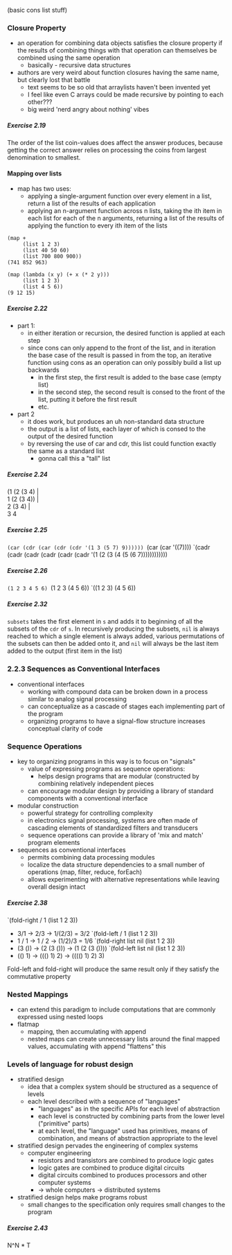 (basic cons list stuff)

### Closure Property
* an operation for combining data objects satisfies the closure property if the results of combining things with that operation can themselves be combined using the same operation
	* basically - recursive data structures
* authors are very weird about function closures having the same name, but clearly lost that battle 
	* text seems to be so old that arraylists haven't been invented yet
	* I feel like even C arrays could be made recursive by pointing to each other???
	* big weird 'nerd angry about nothing' vibes

##### Exercise 2.19
The order of the list coin-values does affect the answer produces, because getting the correct answer relies on processing the coins from largest denomination to smallest.

#### Mapping over lists
* map has two uses:
	* applying a single-argument function over every element in a list, return a list of the results of each application
	* applying an n-argument function across n lists, taking the ith item in each list for each of the n arguments, returning a list of the results of applying the function to every ith item of the lists
 
```
(map + 
     (list 1 2 3) 
     (list 40 50 60) 
     (list 700 800 900))
(741 852 963)

(map (lambda (x y) (+ x (* 2 y)))
     (list 1 2 3)
     (list 4 5 6))
(9 12 15)
```

##### Exercise 2.22
* part 1:
	* in either iteration or recursion, the desired function is applied at each step
	* since cons can only append to the front of the list, and in iteration the base case of the result is passed in from the top, an iterative function using cons as an operation can only possibly build a list up backwards
		* in the first step, the first result is added to the base case (empty list)
		* in the second step, the second result is consed to the front of the list, putting it before the first result
		* etc.
* part 2
	* it does work, but produces an uh non-standard data structure
	* the output is a list of lists, each layer of which is consed to the output of the desired function
	* by reversing the use of car and cdr, this list could function exactly the same as a standard list
		* gonna call this a "tall" list

##### Exercise 2.24
(1 (2 (3 4)
   |     \
 1   (2 (3 4))
          |    \
	    2    (3 4)
	            |    \
			   3   4

##### Exercise 2.25
`(car (cdr (car (cdr (cdr '(1 3 (5 7) 9))))))
`(car (car '((7))))
`(cadr (cadr (cadr (cadr (cadr (cadr '(1 (2 (3 (4 (5 (6 7))))))))))))

##### Exercise 2.26
`(1 2 3 4 5 6)
`(1 2 3 (4 5 6))
`((1 2 3) (4 5 6))

##### Exercise 2.32
`subsets` takes the first element in `s` and adds it to beginning of all the subsets of the `cdr` of `s`. In recursively producing the subsets, `nil` is always reached to which a single element is always added, various permutations of the subsets can then be added onto it, and `nil` will always be the last item added to the output (first item in the list)


### 2.2.3 Sequences as Conventional Interfaces
* conventional interfaces
    * working with compound data can be broken down in a process similar to analog signal processing
    * can conceptualize as a cascade of stages each implementing part of the program
    * organizing programs to have a signal-flow structure increases conceptual clarity of code

### Sequence Operations
* key to organizing programs in this way is to focus on "signals"
    * value of expressing programs as sequence operations:
        * helps design programs that are modular (constructed by combining relatively independent pieces
    * can encourage modular design by providing a library of standard components with a conventional interface
* modular construction
    * powerful strategy for controlling complexity
    * in electronics signal processing, systems are often made of cascading elements of standardized filters and transducers
    * sequence operations can provide a library of 'mix and match' program elements
* sequences as conventional interfaces
    * permits combining data processing modules
    * localize the data structure dependencies to a small number of operations (map, filter, reduce, forEach)
    * allows experimenting with alternative representations while leaving overall design intact

##### Exercise 2.38
`(fold-right / 1 (list 1 2 3))
* 3/1 -> 2/3 -> 1/(2/3) = 3/2
`(fold-left  / 1 (list 1 2 3))
* 1 / 1 -> 1 / 2 -> (1/2)/3 = 1/6
`(fold-right list nil (list 1 2 3))
* (3 ()) -> (2 (3 ())) -> (1 (2 (3 ())))
`(fold-left  list nil (list 1 2 3))
* (() 1) -> ((() 1) 2) -> (((() 1) 2) 3)

Fold-left and fold-right will produce the same result only if they satisfy the commutative property


### Nested Mappings
* can extend this paradigm to include computations that are commonly expressed using nested loops
* flatmap
    * mapping, then accumulating with append
    * nested maps can create unnecessary lists around the final mapped values, accumulating with append "flattens" this

### Levels of language for robust design
* stratified design
    * idea that a complex system should be structured as a sequence of levels
    * each level described with a sequence of "languages"
        * "languages" as in the specific APIs for each level of abstraction
        * each level is constructed by combining parts from the lower level ("primitive" parts)
        * at each level, the "language" used has primitives, means of combination, and means of abstraction appropriate to the level
* stratified design pervades the engineering of complex systems
    * computer engineering
        * resistors and transistors are combined to produce logic gates
        * logic gates are combined to produce digital circuits
        * digital circuits combined to produces processors and other computer systems
        * -> whole computers -> distributed systems
* stratified design helps make programs robust
    * small changes to the specification only requires small changes to the program

##### Exercise 2.43

N^N * T
